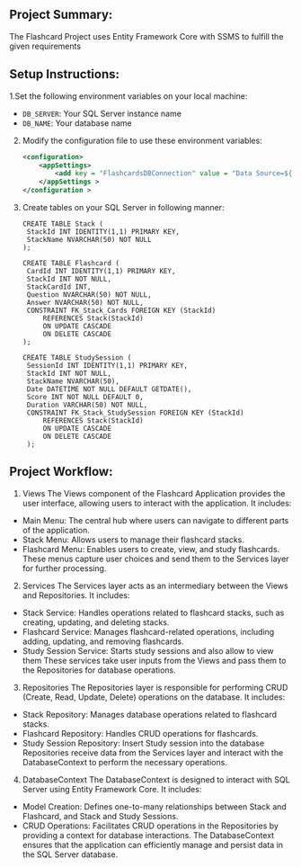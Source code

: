 ## Project Summary:
The Flashcard Project uses Entity Framework Core with SSMS to fulfill the given requirements

## Setup Instructions:

1.Set the following environment variables on your local machine:
   - `DB_SERVER`: Your SQL Server instance name
   - `DB_NAME`: Your database name

2. Modify the configuration file to use these environment variables:
   ```xml
   <configuration>
       <appSettings>
           <add key = "FlashcardsDBConnection" value = "Data Source=${DB_SERVER};Initial Catalog=${DB_NAME};Integrated Security=True;" />
       </appSettings >
   </configuration >
   ```

3. Create tables on your SQL Server in following manner:
   ```Stack Table:
   CREATE TABLE Stack (
    StackId INT IDENTITY(1,1) PRIMARY KEY,
    StackName NVARCHAR(50) NOT NULL
   );
   ```

   ```Flashcard Table:
   CREATE TABLE Flashcard (
    CardId INT IDENTITY(1,1) PRIMARY KEY,
    StackId INT NOT NULL,
    StackCardId INT,
    Question NVARCHAR(50) NOT NULL,
    Answer NVARCHAR(50) NOT NULL,
    CONSTRAINT FK_Stack_Cards FOREIGN KEY (StackId)
        REFERENCES Stack(StackId)
        ON UPDATE CASCADE
        ON DELETE CASCADE
   );
   ```

   ```Study Session Table:
   CREATE TABLE StudySession (
    SessionId INT IDENTITY(1,1) PRIMARY KEY,
    StackId INT NOT NULL,
    StackName NVARCHAR(50),
    Date DATETIME NOT NULL DEFAULT GETDATE(),
    Score INT NOT NULL DEFAULT 0,
    Duration VARCHAR(50) NOT NULL,
    CONSTRAINT FK_Stack_StudySession FOREIGN KEY (StackId)
        REFERENCES Stack(StackId)
        ON UPDATE CASCADE
        ON DELETE CASCADE
    );
   ```
   
## Project Workflow:

1. Views
The Views component of the Flashcard Application provides the user interface, allowing users to interact with the application. It includes:
-  Main Menu: The central hub where users can navigate to different parts of the application.
-  Stack Menu: Allows users to manage their flashcard stacks.
-  Flashcard Menu: Enables users to create, view, and study flashcards.
These menus capture user choices and send them to the Services layer for further processing.

2. Services
The Services layer acts as an intermediary between the Views and Repositories. It includes:
-  Stack Service: Handles operations related to flashcard stacks, such as creating, updating, and deleting stacks.
-  Flashcard Service: Manages flashcard-related operations, including adding, updating, and removing flashcards.
-  Study Session Service: Starts study sessions and also allow to view them
These services take user inputs from the Views and pass them to the Repositories for database operations.

3. Repositories
The Repositories layer is responsible for performing CRUD (Create, Read, Update, Delete) operations on the database. It includes:
-  Stack Repository: Manages database operations related to flashcard stacks.
-  Flashcard Repository: Handles CRUD operations for flashcards.
-  Study Session Repository: Insert Study session into the database
Repositories receive data from the Services layer and interact with the DatabaseContext to perform the necessary operations.

4. DatabaseContext
The DatabaseContext is designed to interact with SQL Server using Entity Framework Core. It includes:
-  Model Creation: Defines one-to-many relationships between Stack and Flashcard, and Stack and Study Sessions.
-  CRUD Operations: Facilitates CRUD operations in the Repositories by providing a context for database interactions.
The DatabaseContext ensures that the application can efficiently manage and persist data in the SQL Server database.

